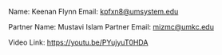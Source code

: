 Name: Keenan Flynn Email: kpfxn8@umsystem.edu

Partner Name: Mustavi Islam Partner Email: mizmc@umkc.edu

Video Link: https://youtu.be/PYujyuT0HDA